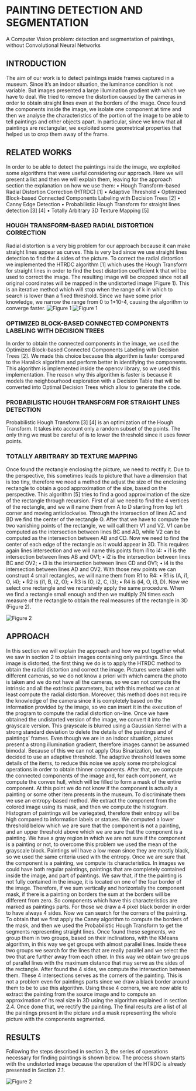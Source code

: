 # PAINTING DETECTION AND SEGMENTATION
A Computer Vision problem: detection and segmentation of paintings, without Convolutional Neural Networks

## INTRODUCTION
The aim of our work is to detect paintings inside frames captured in a museum. Since it’s an indoor situation, the luminance condition is not variable. But images presented a large illumination gradient with which we have to deal.
We tried to remove the distortion caused by the cameras in order to obtain straight lines even at the borders of the image.
Once found the components inside the image, we isolate one component at time and then we analyse the characteristics of the portion of the image to be able to tell paintings and other objects apart. In particular, since we know that all paintings are rectangular, we exploited some geometrical properties that helped us to crop them away of the frame.

## RELATED WORKS
In order to be able to detect the paintings inside the image, we exploited some algorithms that were useful considering our approach.
Here we will present a list and then we will explain them, leaving for the approach section the explanation on how we use them:
•	Hough Transform-based Radial Distortion Correction (HTRDC) [1]
•	Adaptive Threshold
•	Optimized Block-based Connected Components Labeling with Decision Trees [2]
•	Canny Edge Detection
•	Probabilistic Hough Transform for straight lines detection [3] [4]
•	Totally Arbitrary 3D Texture Mapping [5]


### HOUGH TRANSFORM-BASED RADIAL DISTORTION CORRECTION
Radial distortion is a very big problem for our approach because it can make straight lines appear as curves. This is very bad since we use straight lines detection to find the 4 sides of the picture.
To correct the radial distortion we implemented the HTRDC algorithm [1] which uses the Hough Transform for straight lines in order to find the best distortion coefficient k that will be used to correct the image.
The resulting image will be cropped since not all original coordinates will be mapped in the undistorted image (Figure 1).
This is an iterative method which will stop when the range of k in which to search is lower than a fixed threshold. Since we have some prior knowledge, we narrow the range from 0 to 1*10-4, causing the algorithm to converge faster.
![Figure 1](https://github.com/matteopulega/Paintings-Detection-and-Segmentation/blob/master/otherImages/01.jpg) 
![Figure 1](https://github.com/matteopulega/Paintings-Detection-and-Segmentation/blob/master/otherImages/02.jpg)

### OPTIMIZED BLOCK-BASED CONNECTED COMPONENTS LABELING WITH DECISION TREES
In order to obtain the connected components in the image, we used the Optimized Block-based Connected Components Labeling with Decision Trees [2]. We made this choice because this algorithm is faster compared to the Haralick algorithm and perform better in identifying the components. This algorithm is implemented inside the opencv library, so we used this implementation.
The reason why this algorithm is faster is because it models the neighbourhood exploration with a Decision Table that will be converted into Optimal Decision Trees which allow to generate the code.

### PROBABILISTIC HOUGH TRANSFORM FOR STRAIGHT LINES DETECTION
Probabilistic Hough Transform [3] [4] is an optimization of the Hough Transform. It takes into account only a random subset of the points. The only thing we must be careful of is to lower the threshold since it uses fewer points.

### TOTALLY ARBITRARY 3D TEXTURE MAPPING
Once found the rectangle enclosing the picture, we need to rectify it. Due to the perspective, this sometimes leads to picture that have a dimension that is too tiny, therefore we need a method the adjust the size of the enclosing rectangle to obtain a good approximation of the size, based on the perspective.
This algorithm [5] tries to find a good approximation of the size of the rectangle through recursion.
First of all we need to find the 4 vertices of the rectangle, and we will name them from A to D starting from top left corner and moving anticlockwise. Through the intersection of lines AC and BD we find the center of the rectangle O. After that we have to compute the two vanishing points of the rectangle, we will call them V1 and V2. V1 can be computed as the intersection between lines BC and AD, while V2 can be computed as the intersection between AB and CD. Now we need to find the center of each edge of the rectangle as it would appear in 3D. This requires again lines intersection and we will name this points from i1 to i4:
•	i1 is the intersection between lines AB and OV1;
•	i2 is the intersection between lines BC and OV2;
•	i3 is the intersection between lines CD and OV1;
•	i4 is the intersection between lines AD and OV2.
With those new points we can construct 4 small rectangles, we will name them from R1 to R4:
•	R1 is (A, i1, O, i4);
•	R2 is (i1, B, i2, O);
•	R3 is (O, i2, C, i3);
•	R4 is (i4, O, i3, D).
Now we select one rectangle and we recursively apply the same procedure. When we find a rectangle small enough and then we multiply 2N times each measure of the rectangle to obtain the real measures of the rectangle in 3D (Figure 2).

![Figure 2](https://github.com/matteopulega/Paintings-Detection-and-Segmentation/blob/master/otherImages/03.gif)

## APPROACH
In this section we will explain the approach and how we put together what we saw in section 2 to obtain images containing only paintings.
Since the image is distorted, the first thing we do is to apply the HTRDC method to obtain the radial distortion and correct the image. Pictures were taken with different cameras, so we do not know a priori with which camera the photo is taken and we do not have all the cameras, so we can not compute the intrinsic and all the extrinsic parameters, but with this method we can at least compute the radial distortion. Moreover, this method does not require the knowledge of the camera since it is completely based on the information provided by the image, so we can insert it in the execution of the program to compute the radial distortion on-line.
Once we have obtained the undistorted version of the image, we convert it into the grayscale version. This grayscale is blurred using a Gaussian Kernel with a strong standard deviation to delete the details of the paintings and of paintings’ frames.
Even though we are in an indoor situation, pictures present a strong illumination gradient, therefore images cannot be assumed bimodal. Because of this we can not apply Otsu Binarization, but we decided to use an adaptive threshold. The adaptive threshold leaves some details of the items, to reduce this noise we apply some morphological operations in order to obtain thinner components.
After that, we compute the connected components of the image and, for each component, we compute the convex hull, which will be filled to form a mask of the entire component.
At this point we do not know if the component is actually a painting or some other item presents in the museum. To discriminate them we use an entropy-based method. We extract the component from the colored image using its mask, and then we compute the histogram. Histogram of paintings will be variegated, therefore their entropy will be high compared to information labels or statues. We computed a lower threshold below which we are sure that the component is not a painting, and an upper threshold above which we are sure that the component is a painting. We have a gray region in which we are not sure if the component is a painting or not, to overcome this problem we used the mean of the grayscale block. Paintings will have a low mean since they are mostly black, so we used the same criteria used with the entropy.
Once we are sure that the component is a painting, we compute its characteristics. In images we could have both regular paintings, paintings that are completely contained inside the image, and part of paintings. We saw that, if the the painting is not fully contained in the image, it is located on one of the four border of the image. Therefore, if we sum vertically and horizontally the component mask, if there is a painting on borders the sum at the borders will be different from zero. So components which have this characteristics are marked as paintings parts. For those we draw a 4 pixel black border in order to have always 4 sides.
Now we can search for the corners of the painting. To obtain that we first apply the Canny algorithm to compute the borders of the mask, and then we used the Probabilistic Hough Transform to get the segments representing straight lines. Once found these segments, we group them in two groups, based on their inclinations, with the KMeans algorithm, in this way we get groups with almost parallel lines.
Inside these two groups we search for the lines that are really parallel and we select the two that are further away from each other. In this way we obtain two groups of parallel lines with the maximum distance that may serve as the sides of the rectangle.
After found the 4 sides, we compute the intersection between them. These 4 intersections serves as the corners of the painting. This is not a problem even for paintings parts since we draw a black border around them to be to use this algorithm.
Using these 4 corners, we are now able to extract the painting from the source image and to compute an approximation of its real size in 3D using the algorithm explained in section 2.4. Once done that, we rectify the painting.
The final results are a list of all the paintings present in the picture and a mask representing the whole picture with the components segmented.

## RESULTS
Following the steps described in section 3, the series of operations necessary for finding paintings is shown below. The process shown starts with the undistorted image because the operation of the HTRDC is already presented in Section 2.1.

![Figure 2](https://github.com/matteopulega/Paintings-Detection-and-Segmentation/blob/master/otherImages/04.PNG)
